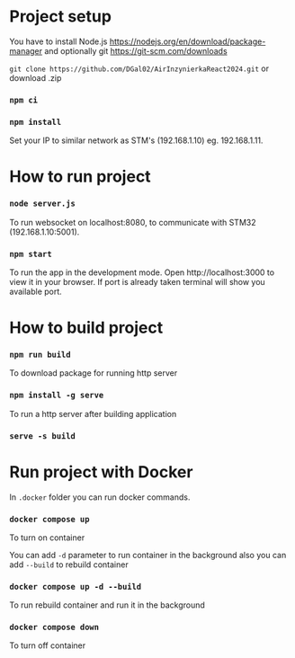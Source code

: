 # Project setup
You have to install Node.js https://nodejs.org/en/download/package-manager
and optionally git https://git-scm.com/downloads

``` git clone https://github.com/DGal02/AirInzynierkaReact2024.git ``` or download .zip
### `npm ci`
### `npm install`
Set your IP to similar network as STM's (192.168.1.10) eg. 192.168.1.11.
# How to run project
### `node server.js`
To run websocket on  localhost:8080, to communicate with STM32 (192.168.1.10:5001).
### `npm start`
To run the app in the development mode.
Open http://localhost:3000 to view it in your browser. If port is already taken terminal will show you available port.
# How to build project
### `npm run build`
To download package for running http server
### `npm install -g serve`
To run a http server after building application
### `serve -s build`
# Run project with Docker
In `.docker` folder you can run docker commands.
### `docker compose up`
To turn on container

You can add `-d` parameter to run container in the background also you can add `--build` to rebuild container
### `docker compose up -d --build`
To run rebuild container and run it in the background
### `docker compose down`
To turn off container